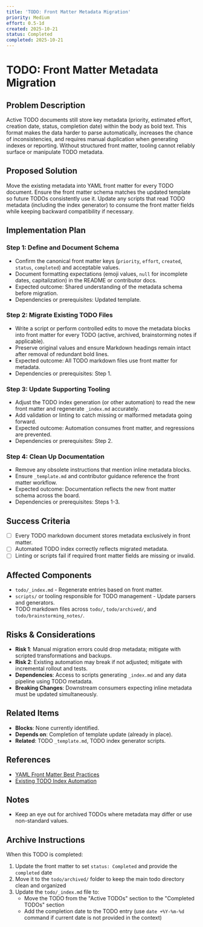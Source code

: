 ```yaml
---
title: 'TODO: Front Matter Metadata Migration'
priority: Medium
effort: 0.5-1d
created: 2025-10-21
status: Completed
completed: 2025-10-21
---
```


# TODO: Front Matter Metadata Migration

## Problem Description

Active TODO documents still store key metadata (priority, estimated effort, creation date, status, completion date) within the body as bold text. This format makes the data harder to parse automatically, increases the chance of inconsistencies, and requires manual duplication when generating indexes or reporting. Without structured front matter, tooling cannot reliably surface or manipulate TODO metadata.

## Proposed Solution

Move the existing metadata into YAML front matter for every TODO document. Ensure the front matter schema matches the updated template so future TODOs consistently use it. Update any scripts that read TODO metadata (including the index generator) to consume the front matter fields while keeping backward compatibility if necessary.

## Implementation Plan

### Step 1: Define and Document Schema
- Confirm the canonical front matter keys (`priority`, `effort`, `created`, `status`, `completed`) and acceptable values.
- Document formatting expectations (emoji values, `null` for incomplete dates, capitalization) in the README or contributor docs.
- Expected outcome: Shared understanding of the metadata schema before migration.
- Dependencies or prerequisites: Updated template.

### Step 2: Migrate Existing TODO Files
- Write a script or perform controlled edits to move the metadata blocks into front matter for every TODO (active, archived, brainstorming notes if applicable).
- Preserve original values and ensure Markdown headings remain intact after removal of redundant bold lines.
- Expected outcome: All TODO markdown files use front matter for metadata.
- Dependencies or prerequisites: Step 1.

### Step 3: Update Supporting Tooling
- Adjust the TODO index generation (or other automation) to read the new front matter and regenerate `_index.md` accurately.
- Add validation or linting to catch missing or malformed metadata going forward.
- Expected outcome: Automation consumes front matter, and regressions are prevented.
- Dependencies or prerequisites: Step 2.

### Step 4: Clean Up Documentation
- Remove any obsolete instructions that mention inline metadata blocks.
- Ensure `_template.md` and contributor guidance reference the front matter workflow.
- Expected outcome: Documentation reflects the new front matter schema across the board.
- Dependencies or prerequisites: Steps 1-3.

## Success Criteria

- [ ] Every TODO markdown document stores metadata exclusively in front matter.
- [ ] Automated TODO index correctly reflects migrated metadata.
- [ ] Linting or scripts fail if required front matter fields are missing or invalid.

## Affected Components

- `todo/_index.md` - Regenerate entries based on front matter.
- `scripts/` or tooling responsible for TODO management - Update parsers and generators.
- TODO markdown files across `todo/`, `todo/archived/`, and `todo/brainstorming_notes/`.

## Risks & Considerations

- **Risk 1**: Manual migration errors could drop metadata; mitigate with scripted transformations and backups.
- **Risk 2**: Existing automation may break if not adjusted; mitigate with incremental rollout and tests.
- **Dependencies**: Access to scripts generating `_index.md` and any data pipeline using TODO metadata.
- **Breaking Changes**: Downstream consumers expecting inline metadata must be updated simultaneously.

## Related Items

- **Blocks**: None currently identified.
- **Depends on**: Completion of template update (already in place).
- **Related**: TODO `_template.md`, TODO index generator scripts.

## References

- [YAML Front Matter Best Practices](https://jekyllrb.com/docs/front-matter/)
- [Existing TODO Index Automation](_index.md)

## Notes

- Keep an eye out for archived TODOs where metadata may differ or use non-standard values.

## Archive Instructions

When this TODO is completed:
1. Update the front matter to set `status: Completed` and provide the `completed` date
2. Move it to the `todo/archived/` folder to keep the main todo directory clean and organized
3. Update the `todo/_index.md` file to:
   - Move the TODO from the "Active TODOs" section to the "Completed TODOs" section
   - Add the completion date to the TODO entry (use `date +%Y-%m-%d` command if current date is not provided in the context) 

